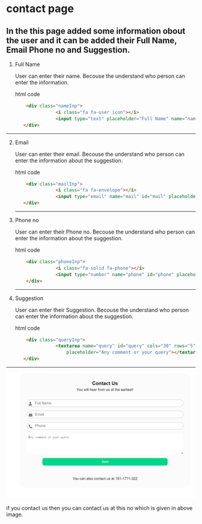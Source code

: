 # contact page 

In the this page added some information obout the user and it can be added their **Full Name, Email Phone no** and **Suggestion**.
---
1. Full Name

     User can enter their name. Becouse the understand who person can enter the information. 
     

     html code
     ```html
         <div class="nameInp">
                    <i class="fa fa-user icon"></i>
                    <input type="text" placeholder="Full Name" name="name" id="name">
        </div>
     ```
---
2. Email

     User can enter their email. Becouse the understand who person can enter the information about the suggestion.

    html code
     ```html
         <div class="mailInp">
                    <i class="fa fa-envelope"></i>
                    <input type="email" name="mail" id="mail" placeholder="Email">
        </div>
     ```
     ---
3. Phone no
    
    User can enter their Phone no. Becouse the understand who person can enter the information about the suggestion.

    html code
     ```html
         <div class="phoneInp">
                    <i class="fa-solid fa-phone"></i>
                    <input type="number" name="phone" id="phone" placeholder="Phone" min="100000" max="9999999999">
         </div>
     ```
    ---
4. Suggestion
    
    User can enter their Suggestion. Becouse the understand who person can enter the information about the suggestion.

    html code
     ```html
         <div class="queryInp">
                    <textarea name="query" id="query" cols="30" rows="5"
                        placeholder="Any comment or your query"></textarea>
        </div>
     ```

---


![output image](./output.png)

if you contact us then you can contact us at this no which is given in above image.


